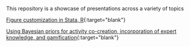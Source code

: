This repository is a showcase of presentations across a variety of topics


[Figure customization in Stata, R](https://dkillian.github.io/presentations/Stata,%20R%20concordance/figure_customization.html){:target="blank"}

[Using Bayesian priors for activity co-creation, incorporation of expert knowledge, and gamification](https://dkillian.github.io/presentations/BPPS%20priors/BPPS-priors.html){:target="blank"}


